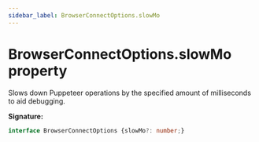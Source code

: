 ```yaml
---
sidebar_label: BrowserConnectOptions.slowMo
---
```

# BrowserConnectOptions.slowMo property

Slows down Puppeteer operations by the specified amount of milliseconds to aid debugging.

**Signature:**

```typescript
interface BrowserConnectOptions {slowMo?: number;}
```

